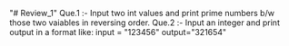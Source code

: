 "# Review_1" 
Que.1 :- Input two int values and print prime numbers b/w those two vaiables in reversing order.
Que.2 :- Input an integer and print output in a format like: input = "123456"  output="321654"